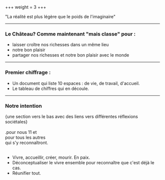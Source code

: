 +++
weight = 3
+++

"La réalité est plus légère que le poids de l'imaginaire"

---

### Le Château? Comme maintenant "mais classe" pour :

- laisser croître nos richesses dans un même lieu
- notre bon plaisir
- partager nos richesses et notre bon plaisir avec le monde

---


### Premier chiffrage :

- Un document qui liste 10 espaces : de vie, de travail, d'accueil.
- Le tableau de chiffres qui en découle.

---

### Notre intention
{une section vers le bas avec des liens vers différentes réflexions sociétales}  
<br>
.pour nous 11 et  
pour tous les autres   
qui s'y reconnaîtront.
<br><br>
- Vivre, accueillir, créer, mourir. En paix.
- Déconceptualiser le vivre ensemble pour reconnaître que c'est déjà le cas.
- Réunifier tout.  

